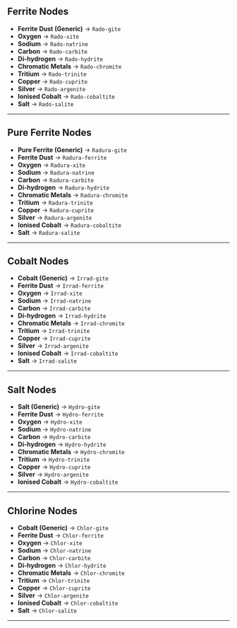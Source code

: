 ## Ferrite Nodes

- **Ferrite Dust (Generic)** -> `Rado-gite`
- **Oxygen** -> `Rado-xite`
- **Sodium** -> `Rado-natrine`
- **Carbon** -> `Rado-carbite`
- **Di-hydrogen** -> `Rado-hydrite`
- **Chromatic Metals** -> `Rado-chromite`
- **Tritium** -> `Rado-trinite`
- **Copper** -> `Rado-cuprite`
- **Silver** -> `Rado-argenite`
- **Ionised Cobalt** -> `Rado-cobaltite`
- **Salt** -> `Rado-salite`
---
## Pure Ferrite Nodes

- **Pure Ferrite (Generic)** -> `Radura-gite`
- **Ferrite Dust** -> `Radura-ferrite`
- **Oxygen** -> `Radura-xite`
- **Sodium** -> `Radura-natrine`
- **Carbon** -> `Radura-carbite`
- **Di-hydrogen** -> `Radura-hydrite`
- **Chromatic Metals** -> `Radura-chromite`
- **Tritium** -> `Radura-trinite`
- **Copper** -> `Radura-cuprite`
- **Silver** -> `Radura-argenite`
- **Ionised Cobalt** -> `Radura-cobaltite`
- **Salt** -> `Radura-salite`
---
## Cobalt Nodes

- **Cobalt (Generic)** -> `Irrad-gite`
- **Ferrite Dust** -> `Irrad-ferrite`
- **Oxygen** -> `Irrad-xite`
- **Sodium** -> `Irrad-natrine`
- **Carbon** -> `Irrad-carbite`
- **Di-hydrogen** -> `Irrad-hydrite`
- **Chromatic Metals** -> `Irrad-chromite`
- **Tritium** -> `Irrad-trinite`
- **Copper** -> `Irrad-cuprite`
- **Silver** -> `Irrad-argenite`
- **Ionised Cobalt** -> `Irrad-cobaltite`
- **Salt** -> `Irrad-salite`
---
## Salt Nodes

- **Salt (Generic)** -> `Hydro-gite`
- **Ferrite Dust** -> `Hydro-ferrite`
- **Oxygen** -> `Hydro-xite`
- **Sodium** -> `Hydro-natrine`
- **Carbon** -> `Hydro-carbite`
- **Di-hydrogen** -> `Hydro-hydrite`
- **Chromatic Metals** -> `Hydro-chromite`
- **Tritium** -> `Hydro-trinite`
- **Copper** -> `Hydro-cuprite`
- **Silver** -> `Hydro-argenite`
- **Ionised Cobalt** -> `Hydro-cobaltite`
---
## Chlorine Nodes

- **Cobalt (Generic)** -> `Chlor-gite`
- **Ferrite Dust** -> `Chlor-ferrite`
- **Oxygen** -> `Chlor-xite`
- **Sodium** -> `Chlor-natrine`
- **Carbon** -> `Chlor-carbite`
- **Di-hydrogen** -> `Chlor-hydrite`
- **Chromatic Metals** -> `Chlor-chromite`
- **Tritium** -> `Chlor-trinite`
- **Copper** -> `Chlor-cuprite`
- **Silver** -> `Chlor-argenite`
- **Ionised Cobalt** -> `Chlor-cobaltite`
- **Salt** -> `Chlor-salite`
---